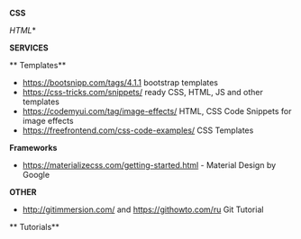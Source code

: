 **CSS**

*HTML**

**SERVICES**

** Templates**
* https://bootsnipp.com/tags/4.1.1 bootstrap templates
* https://css-tricks.com/snippets/ ready CSS, HTML, JS and other templates
* https://codemyui.com/tag/image-effects/   HTML, CSS Code Snippets for image effects
* https://freefrontend.com/css-code-examples/ CSS Templates


**Frameworks**
* https://materializecss.com/getting-started.html -  Material Design by Google

**OTHER**
* http://gitimmersion.com/ and https://githowto.com/ru Git Tutorial

** Tutorials**

